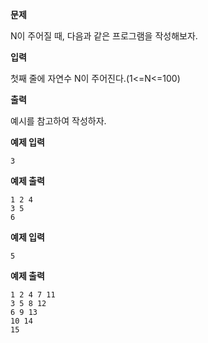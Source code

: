 **문제**

N이 주어질 때, 다음과 같은 프로그램을 작성해보자.  

**입력**

첫째 줄에 자연수 N이 주어진다.(1<=N<=100)

 

**출력**

예시를 참고하여 작성하자.

**예제 입력**

```
3
```

**예제 출력**

```
1 2 4 
3 5 
6 
```

 

**예제 입력**

```
5
```

**예제 출력**

```
1 2 4 7 11 
3 5 8 12 
6 9 13 
10 14 
15 
```